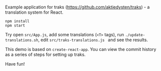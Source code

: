 Example application for traks (https://github.com/aktiedysten/traks) - a translation system for React.

```
npm install
npm start
```

Try open `src/App.js`, add some translations (`<T>` tags), run `./update-translations.sh`, edit `src/traks-translations.js
` and see the results.

This demo is based on `create-react-app`. You can view the commit history as a series of steps for setting up traks.

Have fun!
